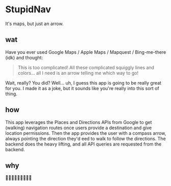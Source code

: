 # StupidNav

It's maps, but just an arrow.

## wat

Have you ever used Google Maps / Apple Maps / Mapquest / Bing-me-there (idk) and thought:

> This is too complicated! All these complicated squiggly lines and colors... all I need is an arrow telling me which way to go!

Wait, really? You did?
Well... uh, I guess this app is going to be really great for you. I made it as a joke, but it sounds like you're really into this sort of thing.

## how

This app leverages the Places and Directions APIs from Google to get (walking) navigation routes once users provide a destination and give location permissions. Then the app provides the user with a compass arrow, always pointing the direction they'd eed to walk to follow the directions. The backend does the heavy lifting, and all API queries are requested from the backend.

## why

🤔🤔🤔🤷‍♂️🤷‍♂️🤷‍♂️
